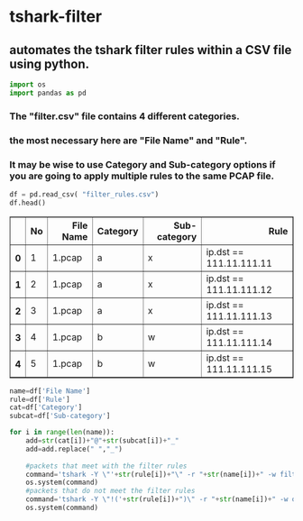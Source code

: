 # tshark-filter

## automates the tshark filter rules within a CSV file using python.


```python
import os
import pandas as pd
```

###   The "filter.csv" file contains 4 different categories.
### the most necessary here are "File Name" and "Rule".
### It may be wise to use Category	and Sub-category options if you are going to apply multiple rules to the same PCAP file.



```python
df = pd.read_csv( "filter_rules.csv")
df.head()
```




<div>
<style scoped>
    .dataframe tbody tr th:only-of-type {
        vertical-align: middle;
    }

    .dataframe tbody tr th {
        vertical-align: top;
    }

    .dataframe thead th {
        text-align: right;
    }
</style>
<table border="1" class="dataframe">
  <thead>
    <tr style="text-align: right;">
      <th></th>
      <th>No</th>
      <th>File Name</th>
      <th>Category</th>
      <th>Sub-category</th>
      <th>Rule</th>
    </tr>
  </thead>
  <tbody>
    <tr>
      <th>0</th>
      <td>1</td>
      <td>1.pcap</td>
      <td>a</td>
      <td>x</td>
      <td>ip.dst == 111.11.111.11</td>
    </tr>
    <tr>
      <th>1</th>
      <td>2</td>
      <td>1.pcap</td>
      <td>a</td>
      <td>x</td>
      <td>ip.dst == 111.11.111.12</td>
    </tr>
    <tr>
      <th>2</th>
      <td>3</td>
      <td>1.pcap</td>
      <td>a</td>
      <td>x</td>
      <td>ip.dst == 111.11.111.13</td>
    </tr>
    <tr>
      <th>3</th>
      <td>4</td>
      <td>1.pcap</td>
      <td>b</td>
      <td>w</td>
      <td>ip.dst == 111.11.111.14</td>
    </tr>
    <tr>
      <th>4</th>
      <td>5</td>
      <td>1.pcap</td>
      <td>b</td>
      <td>w</td>
      <td>ip.dst == 111.11.111.15</td>
    </tr>
  </tbody>
</table>
</div>




```python
name=df['File Name']
rule=df['Rule']
cat=df['Category']
subcat=df['Sub-category']
```


```python
for i in range(len(name)):
    add=str(cat[i])+"@"+str(subcat[i])+"_"
    add=add.replace(" ","_")
    
    #packets that meet with the filter rules
    command='tshark -Y \"'+str(rule[i])+"\" -r "+str(name[i])+" -w filtered_"+add+str(name[i])
    os.system(command)
    #packets that do not meet the filter rules 
    command='tshark -Y \"!('+str(rule[i])+")\" -r "+str(name[i])+" -w other_"+add+str(name[i])
    os.system(command)

    
```
